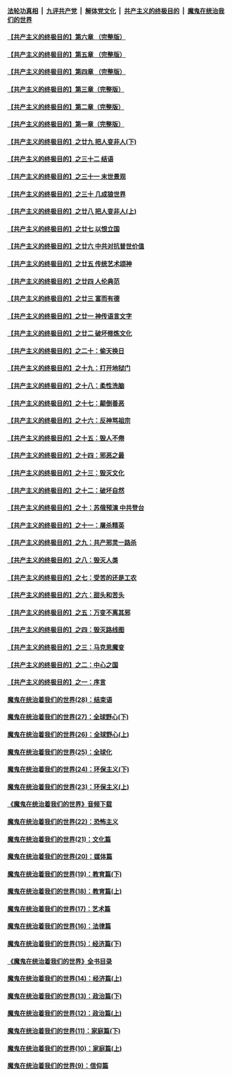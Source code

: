 ####  [法轮功真相](../../../../basic/blob/master/README.md?t=07050002) &nbsp;|&nbsp; [九评共产党](../../../../9ping.md/blob/master/README.md?t=07050002) &nbsp;|&nbsp; [解体党文化](../../../../jtdwh.md/blob/master/README.md?t=07050002)  &nbsp;|&nbsp; [共产主义的终极目的](../../../../gczydzjmd.md/blob/master/README.md?t=07050002) &nbsp;|&nbsp; [魔鬼在统治我们的世界](../../../../mgztzwmdsj.md/blob/master/README.md?t=07050002) 

#### [【共产主义的终极目的】第六章 （完整版）](../pages/nsc422/n11428913.md?t=07050002) 

#### [【共产主义的终极目的】第五章 （完整版）](../pages/nsc422/n11428912.md?t=07050002) 

#### [【共产主义的终极目的】第四章 （完整版）](../pages/nsc422/n11428907.md?t=07050002) 

#### [【共产主义的终极目的】第三章（完整版）](../pages/nsc422/n11428848.md?t=07050002) 

#### [【共产主义的终极目的】第二章（完整版）](../pages/nsc422/n11428831.md?t=07050002) 

#### [【共产主义的终极目的】第一章（完整版）](../pages/nsc422/n11417651.md?t=07050002) 

#### [【共产主义的终极目的】之廿九 把人变非人(下)](../pages/nsc422/n11344140.md?t=07050002) 

#### [【共产主义的终极目的】之三十二 结语](../pages/nsc422/n11360535.md?t=07050002) 

#### [【共产主义的终极目的】之三十一 末世景观](../pages/nsc422/n11351129.md?t=07050002) 

#### [【共产主义的终极目的】之三十 几成狼世界](../pages/nsc422/n11348280.md?t=07050002) 

#### [【共产主义的终极目的】之廿八 把人变非人(上)](../pages/nsc422/n11340492.md?t=07050002) 

#### [【共产主义的终极目的】之廿七 以恨立国](../pages/nsc422/n11336944.md?t=07050002) 

#### [【共产主义的终极目的】之廿六 中共对抗普世价值](../pages/nsc422/n11324785.md?t=07050002) 

#### [【共产主义的终极目的】之廿五 传统艺术颂神](../pages/nsc422/n11296396.md?t=07050002) 

#### [【共产主义的终极目的】之廿四 人伦典范](../pages/nsc422/n11296397.md?t=07050002) 

#### [【共产主义的终极目的】之廿三 富而有德](../pages/nsc422/n11283598.md?t=07050002) 

#### [【共产主义的终极目的】之廿一 神传语言文字](../pages/nsc422/n11263265.md?t=07050002) 

#### [【共产主义的终极目的】之廿二 破坏修炼文化](../pages/nsc422/n11245728.md?t=07050002) 

#### [【共产主义的终极目的】之二十：偷天换日](../pages/nsc422/n11238846.md?t=07050002) 

#### [【共产主义的终极目的】之十九：打开地狱门](../pages/nsc422/n11206376.md?t=07050002) 

#### [【共产主义的终极目的】之十八：柔性洗脑](../pages/nsc422/n11199994.md?t=07050002) 

#### [【共产主义的终极目的】之十七：颠倒善恶](../pages/nsc422/n11179782.md?t=07050002) 

#### [【共产主义的终极目的】之十六：反神骂祖宗](../pages/nsc422/n11166798.md?t=07050002) 

#### [【共产主义的终极目的】之十五：毁人不倦](../pages/nsc422/n11166792.md?t=07050002) 

#### [【共产主义的终极目的】之十四：邪恶之最](../pages/nsc422/n11150249.md?t=07050002) 

#### [【共产主义的终极目的】之十三：毁灭文化](../pages/nsc422/n11135227.md?t=07050002) 

#### [【共产主义的终极目的】之十二：破坏自然](../pages/nsc422/n11135214.md?t=07050002) 

#### [【共产主义的终极目的】之十：苏俄预演 中共登台](../pages/nsc422/n11118424.md?t=07050002) 

#### [【共产主义的终极目的】之十一：屠杀精英](../pages/nsc422/n11118442.md?t=07050002) 

#### [【共产主义的终极目的】之九：共产邪灵一路杀](../pages/nsc422/n11114139.md?t=07050002) 

#### [【共产主义的终极目的】之八：毁灭人类](../pages/nsc422/n11108503.md?t=07050002) 

#### [【共产主义的终极目的】之七：受苦的还是工农](../pages/nsc422/n11101809.md?t=07050002) 

#### [【共产主义的终极目的】之六：甜头和苦头](../pages/nsc422/n11096971.md?t=07050002) 

#### [【共产主义的终极目的】之五：万变不离其邪](../pages/nsc422/n11091285.md?t=07050002) 

#### [【共产主义的终极目的】之四：毁灭路线图](../pages/nsc422/n11086284.md?t=07050002) 

#### [【共产主义的终极目的】之三：马克思魔变](../pages/nsc422/n11061941.md?t=07050002) 

#### [【共产主义的终极目的】之二：中心之国](../pages/nsc422/n11047728.md?t=07050002) 

#### [【共产主义的终极目的】之一：序言](../pages/nsc422/n11086077.md?t=07050002) 

#### [魔鬼在统治着我们的世界(28)：结束语](../pages/nsc422/n10936246.md?t=07050002) 

#### [魔鬼在统治着我们的世界(27)：全球野心(下)](../pages/nsc422/n10928319.md?t=07050002) 

#### [魔鬼在统治着我们的世界(26)：全球野心(上)](../pages/nsc422/n10900318.md?t=07050002) 

#### [魔鬼在统治着我们的世界(25)：全球化](../pages/nsc422/n10788205.md?t=07050002) 

#### [魔鬼在统治着我们的世界(24)：环保主义(下)](../pages/nsc422/n10695307.md?t=07050002) 

#### [魔鬼在统治着我们的世界(23)：环保主义(上)](../pages/nsc422/n10688613.md?t=07050002) 

#### [《魔鬼在统治着我们的世界》音频下载](../pages/nsc422/n10635553.md?t=07050002) 

#### [魔鬼在统治着我们的世界(22)：恐怖主义](../pages/nsc422/n10614727.md?t=07050002) 

#### [魔鬼在统治着我们的世界(21)：文化篇](../pages/nsc422/n10597706.md?t=07050002) 

#### [魔鬼在统治着我们的世界(20)：媒体篇](../pages/nsc422/n10586579.md?t=07050002) 

#### [魔鬼在统治着我们的世界(19)：教育篇(下)](../pages/nsc422/n10564808.md?t=07050002) 

#### [魔鬼在统治着我们的世界(18)：教育篇(上)](../pages/nsc422/n10526970.md?t=07050002) 

#### [魔鬼在统治着我们的世界(17)：艺术篇](../pages/nsc422/n10499093.md?t=07050002) 

#### [魔鬼在统治着我们的世界(16)：法律篇](../pages/nsc422/n10485969.md?t=07050002) 

#### [魔鬼在统治着我们的世界(15)：经济篇(下)](../pages/nsc422/n10469975.md?t=07050002) 

#### [《魔鬼在统治着我们的世界》全书目录](../pages/nsc422/n10464261.md?t=07050002) 

#### [魔鬼在统治着我们的世界(14)：经济篇(上)](../pages/nsc422/n10457370.md?t=07050002) 

#### [魔鬼在统治着我们的世界(13)：政治篇(下)](../pages/nsc422/n10448270.md?t=07050002) 

#### [魔鬼在统治着我们的世界(12)：政治篇(上)](../pages/nsc422/n10444576.md?t=07050002) 

#### [魔鬼在统治着我们的世界(11)：家庭篇(下)](../pages/nsc422/n10440961.md?t=07050002) 

#### [魔鬼在统治着我们的世界(10)：家庭篇(上)](../pages/nsc422/n10435448.md?t=07050002) 

#### [魔鬼在统治着我们的世界(9)：信仰篇](../pages/nsc422/n10432159.md?t=07050002) 

